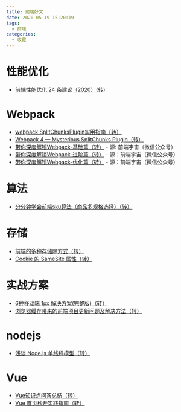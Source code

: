 ```yaml
---
title: 前端好文
date: 2020-05-19 15:20:19
tags:
  - 前端
categories:
  - 收藏
---
```


# 性能优化
- [前端性能优化 24 条建议（2020）(转)](https://segmentfault.com/a/1190000022205291?utm_source=weekly&utm_medium=email&utm_campaign=SegmentFault%20%E7%B2%BE%E9%80%89%E6%AF%8F%E5%91%A8%E7%B2%BE%E9%80%89%E4%B8%A8%E5%88%86%E6%9E%90%20Vue%203.0%20%E5%93%8D%E5%BA%94%E5%BC%8F%E5%8E%9F%E7%90%86%E4%B8%A8174%E9%81%93%20JavaScript%20%E9%9D%A2%E8%AF%95%E9%A2%98%EF%BC%8C%E5%8A%A9%E4%BD%A0%E8%BD%BB%E6%9D%BE%E6%8B%BF%20offer)
  
# Webpack
- [webpack SplitChunksPlugin实用指南（转）](https://juejin.im/post/5b99b9cd6fb9a05cff32007a)
- [Webpack 4 — Mysterious SplitChunks Plugin（转）](https://medium.com/dailyjs/webpack-4-splitchunks-plugin-d9fbbe091fd0)
- [带你深度解锁Webpack-基础篇（转）](https://mp.weixin.qq.com/s/OBUcxEFXKQQubP08LO2Uhg) - 源: 前端宇宙（微信公众号）
- [带你深度解锁Webpack-进阶篇（转）](https://mp.weixin.qq.com/s/9XGaw2TmGbGolNKM1eJ4wQ) - 源：前端宇宙（微信公众号）
- [带你深度解锁Webpack-优化篇（转）](https://mp.weixin.qq.com/s/1BdKGW43MqWWsdQJ7MYI7w) - 源：前端宇宙（微信公众号）

# 算法
- [分分钟学会前端sku算法（商品多规格选择）（转）](https://juejin.im/post/5eef2fcee51d4574113a0203?utm_source=gold_browser_extension)

# 存储
- [前端的多种存储除方式（转）](https://mp.weixin.qq.com/s/DR7kLPRkp8WXw_3li91EVA)
- [Cookie 的 SameSite 属性（转）](https://www.ruanyifeng.com/blog/2019/09/cookie-samesite.html)

# 实战方案
- [6种移动端 1px 解决方案(完整版)（转）](https://mp.weixin.qq.com/s/V9Kohm5aNppkHE38TYmRnQ)
- [浏览器缓存带来的前端项目更新问题及解决方法（转）](https://blog.csdn.net/feiyu_may/article/details/88376945)

# nodejs
- [浅谈 Node.js 单线程模型（转）](https://mp.weixin.qq.com/s/O-vBPAdkSVzhhJB1a7XxXg)

# Vue
- [Vue知识点问答总结（转）](https://mp.weixin.qq.com/s/I1TeVGThz7UMd5Jit5cZCA)
- [Vue 首页秒开实践指南（转）](https://mp.weixin.qq.com/s/x-UT7jxk9IjUttaW7oyDmQ)
